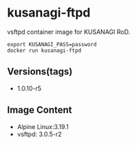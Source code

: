 # kusanagi-ftpd

vsftpd container image for KUSANAGI RoD.
```
export KUSANAGI_PASS=password
docker run kusanagi-ftpd
```

## Versions(tags)
- 1.0.10-r5

## Image Content
- Alpine Linux:3.19.1
- vsftpd: 3.0.5-r2

